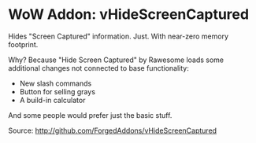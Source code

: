 WoW Addon: vHideScreenCaptured
========================

Hides "Screen Captured" information. Just. With near-zero memory footprint.

Why?
Because "Hide Screen Captured" by Rawesome loads some additional changes not connected to base functionality:
- New slash commands
- Button for selling grays
- A build-in calculator

And some people would prefer just the basic stuff.


Source: http://github.com/ForgedAddons/vHideScreenCaptured